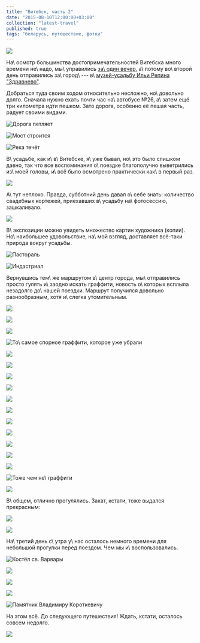 ```yaml
---
title: "Витебск, часть 2"
date: "2015-08-10T12:00:00+03:00"
collection: "latest-travel"
published: true
tags: "беларусь, путешествие, фотки"
---
```


![](/images/travel/2015-07-vitebsk/vitebsk-cover-2.jpg)

На\ осмотр большинства достопримечательностей Витебска много времени не\ надо, мы\ управились [за\ один вечер][part-1],
а\ потому во\ второй день отправились за\ город\ --- в\ [музей-усадьбу Ильи Репина "Здравнево"][zdravnevo].

<!--more-->

Добраться туда своим ходом относительно несложно, но\ довольно долго. Сначала нужно ехать почти час на\ автобусе №26,
а\ затем ещё три километра идти пешком. Зато дорога, особенно её пешая часть, радует своими видами.

![Дорога петляет](/images/travel/2015-07-vitebsk/vitebsk-zdravnevo-road-1.jpg)

![Мост строится](/images/travel/2015-07-vitebsk/vitebsk-zdravnevo-road-2.jpg)

![Река течёт](/images/travel/2015-07-vitebsk/vitebsk-zdravnevo-road-3.jpg)

В\ усадьбе, как и\ в\ Витебске, я\ уже бывал, но\ это было слишком давно, так что все воспоминания о\ поездке
благополучно выветрились из\ моей головы, и\ всё было осмотрено практически как\ в первый раз.

![](/images/travel/2015-07-vitebsk/vitebsk-zdravnevo-1.jpg)

А\ тут неплохо. Правда, субботний день давал о\ себе знать: количество свадебных кортежей, приехавших в\ усадьбу
на\ фотосессию, зашкаливало.

![](/images/travel/2015-07-vitebsk/vitebsk-zdravnevo-2.jpg)

В\ экспозиции можно увидеть множество картин художника (копии). Но\ наибольшее удовольствие, на\ мой взгляд, доставляет
всё-таки природа вокруг усадьбы.

![Пастораль](/images/travel/2015-07-vitebsk/vitebsk-zdravnevo-road-4.jpg)

![Индастриал](/images/travel/2015-07-vitebsk/vitebsk-zdravnevo-road-5.jpg)

Вернувшись тем\ же маршрутом в\ центр города, мы\ отправились просто гулять и\ заодно искать граффити, новость
о\ которых всплыла незадолго до\ нашей поездки. Маршрут получился довольно разнообразным, хотя и\ слегка утомительным.

![](/images/travel/2015-07-vitebsk/vitebsk-walk-1.jpg)

![](/images/travel/2015-07-vitebsk/vitebsk-walk-2.jpg)

![](/images/travel/2015-07-vitebsk/vitebsk-walk-3.jpg)

![То\ самое спорное граффити, которое уже убрали](/images/travel/2015-07-vitebsk/vitebsk-walk-4.jpg)

![](/images/travel/2015-07-vitebsk/vitebsk-walk-5.jpg)

![](/images/travel/2015-07-vitebsk/vitebsk-walk-6.jpg)

![](/images/travel/2015-07-vitebsk/vitebsk-walk-7.jpg)

![](/images/travel/2015-07-vitebsk/vitebsk-walk-8.jpg)

![](/images/travel/2015-07-vitebsk/vitebsk-walk-9.jpg)

![](/images/travel/2015-07-vitebsk/vitebsk-walk-10.jpg)

![](/images/travel/2015-07-vitebsk/vitebsk-walk-11.jpg)

![](/images/travel/2015-07-vitebsk/vitebsk-walk-12.jpg)

![](/images/travel/2015-07-vitebsk/vitebsk-walk-13.jpg)

![](/images/travel/2015-07-vitebsk/vitebsk-walk-14.jpg)

![](/images/travel/2015-07-vitebsk/vitebsk-walk-15.jpg)

![Тоже чем не\ граффити](/images/travel/2015-07-vitebsk/vitebsk-walk-16.jpg)

![](/images/travel/2015-07-vitebsk/vitebsk-walk-17.jpg)

В\ общем, отлично прогулялись. Закат, кстати, тоже выдался прекрасным:

![](/images/travel/2015-07-vitebsk/vitebsk-sunset-1.jpg)

![](/images/travel/2015-07-vitebsk/vitebsk-sunset-2.jpg)

На\ третий день с\ утра у\ нас осталось немного времени для небольшой прогулки перед поездом. Чем мы и\ воспользовались.

![Костёл св. Варвары](/images/travel/2015-07-vitebsk/vitebsk-varvara-1.jpg)

![](/images/travel/2015-07-vitebsk/vitebsk-varvara-2.jpg)

![](/images/travel/2015-07-vitebsk/vitebsk-house.jpg)

![](/images/travel/2015-07-vitebsk/vitebsk-fence-graffiti.jpg)

![Памятник Владимиру Короткевичу](/images/travel/2015-07-vitebsk/vitebsk-karatkevich.jpg)

На этом всё. До следующего путешествия! Ждать, кстати, осталось совсем недолго.

![](/images/travel/2015-07-vitebsk/vitebsk-end.jpg)

[part-1]: /post/vitebsk-1/
[zdravnevo]: http://zdravnevo.by/
